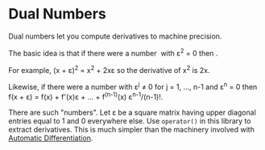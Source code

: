 # Dual Numbers

Dual numbers let you compute derivatives to machine precision.

The basic idea is that if there were a number <math>&epsilon; &ne; 0</math> with &epsilon;<sup>2</sup> = 0
then <math>f(x + &epsilon;) = f(x) + f'(x)&epsilon;</math>.

For example, (x + &epsilon;)<sup>2</sup> = x<sup>2</sup> + 2x&epsilon; so the derivative of
x<sup>2</sup> is 2x.

Likewise, if there were a number with &epsilon;<sup>j</sup> &ne; 0 for j = 1, ..., n-1 and
&epsilon;<sup>n</sup> = 0 then f(x + &epsilon;)
= f(x) + f'(x)&epsilon; + ... + f<sup>(n-1)</sup>(x) &epsilon;<sup>n-1</sup>/(n-1)!.

There are such "numbers". Let &epsilon; be a square matrix having upper diagonal entries equal to 1
and 0 everywhere else. Use `operator()` in this library to extract derivatives. This is much simpler than the
machinery involved with [Automatic Differentiation](https://en.wikipedia.org/wiki/Automatic_differentiation).
